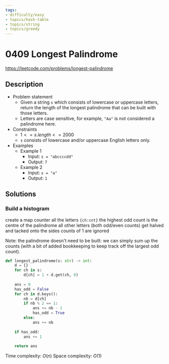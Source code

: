 ```yaml
---
tags:
- difficulty/easy
- topics/hash-table
- topics/string
- topics/greedy
---
```


# 0409 Longest Palindrome

<https://leetcode.com/problems/longest-palindrome>

## Description

- Problem statement
    - Given a string `s` which consists of lowercase or uppercase letters, return the length of the longest palindrome that can be built with those letters.
    - Letters are case sensitive, for example, `"Aa"` is not considered a palindrome here.
- Constraints
    - $1 <= s.length <= 2000$
    - `s` consists of lowercase and/or uppercase English letters only.
- Examples
    - Example 1
        - Input: `s = "abccccdd"`
        - Output: `7`
    - Example 2
        - Input: `s = "a"`
        - Output: `1`

## Solutions

### Build a histogram

create a map counter all the letters `{ch:cnt}`
the highest odd count is the centre of the palindrome
all other letters (both odd/even counts) get halved and tacked onto the sides
counts of 1 are ignored

Note: the palindrome doesn't need to be built: we can simply sum up the counts (with a bit of added bookkeeping to keep track off the largest odd count).

```python
def longest_palindrome(s: str) -> int:
    d = {}
    for ch in s:
        d[ch] = 1 + d.get(ch, 0)
        
    ans = 0
    has_odd = False
    for ch in d.keys():
        nb = d[ch]
        if nb % 2 == 1:
            ans += nb - 1
            has_odd = True
        else:
            ans += nb
            
    if has_odd:
        ans += 1
        
    return ans
```

Time complexity: $O(n)$
Space complexity: $O(1)$
